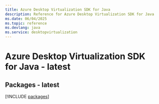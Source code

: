 ```yaml
---
title: Azure Desktop Virtualization SDK for Java
description: Reference for Azure Desktop Virtualization SDK for Java
ms.date: 06/04/2025
ms.topic: reference
ms.devlang: java
ms.service: desktopvirtualization
---
```

# Azure Desktop Virtualization SDK for Java - latest
## Packages - latest
[!INCLUDE [packages](desktop-virtualization-index.md)]